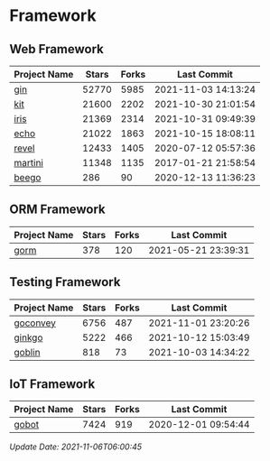 # Framework

## Web Framework
| Project Name | Stars | Forks | Last Commit |
| ------------ | ----- | ----- | ----------- |
| [gin](https://github.com/gin-gonic/gin) | 52770 | 5985 | 2021-11-03 14:13:24 |
| [kit](https://github.com/go-kit/kit) | 21600 | 2202 | 2021-10-30 21:01:54 |
| [iris](https://github.com/kataras/iris) | 21369 | 2314 | 2021-10-31 09:49:39 |
| [echo](https://github.com/labstack/echo) | 21022 | 1863 | 2021-10-15 18:08:11 |
| [revel](https://github.com/revel/revel) | 12433 | 1405 | 2020-07-12 05:57:36 |
| [martini](https://github.com/go-martini/martini) | 11348 | 1135 | 2017-01-21 21:58:54 |
| [beego](https://github.com/astaxie/beego) | 286 | 90 | 2020-12-13 11:36:23 |

## ORM Framework
| Project Name | Stars | Forks | Last Commit |
| ------------ | ----- | ----- | ----------- |
| [gorm](https://github.com/jinzhu/gorm) | 378 | 120 | 2021-05-21 23:39:31 |

## Testing Framework
| Project Name | Stars | Forks | Last Commit |
| ------------ | ----- | ----- | ----------- |
| [goconvey](https://github.com/smartystreets/goconvey) | 6756 | 487 | 2021-11-01 23:20:26 |
| [ginkgo](https://github.com/onsi/ginkgo) | 5222 | 466 | 2021-10-12 15:03:49 |
| [goblin](https://github.com/franela/goblin) | 818 | 73 | 2021-10-03 14:34:22 |

## IoT Framework
| Project Name | Stars | Forks | Last Commit |
| ------------ | ----- | ----- | ----------- |
| [gobot](https://github.com/hybridgroup/gobot) | 7424 | 919 | 2020-12-01 09:54:44 |

*Update Date: 2021-11-06T06:00:45*